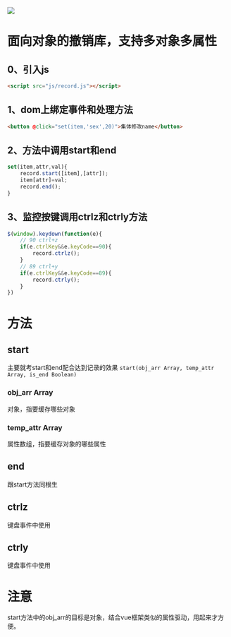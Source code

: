 ![](https://ioxz.top/d/645b68a6ebdcf.jpg)

# 面向对象的撤销库，支持多对象多属性

## 0、引入js
```html
<script src="js/record.js"></script>
```

## 1、dom上绑定事件和处理方法
```html
<button @click="set(item,'sex',20)">集体修改name</button>
```

## 2、方法中调用start和end
```js
set(item,attr,val){
	record.start([item],[attr]);
	item[attr]=val;
	record.end();
}
```

## 3、监控按键调用ctrlz和ctrly方法
```js
$(window).keydown(function(e){
	// 90 ctrl+z
	if(e.ctrlKey&&e.keyCode==90){
		record.ctrlz();
	}
	// 89 ctrl+y
	if(e.ctrlKey&&e.keyCode==89){
		record.ctrly();
	}
})
```

# 方法

## start
主要就考start和end配合达到记录的效果
`start(obj_arr Array, temp_attr Array, is_end Boolean)`

### obj_arr Array
对象，指要缓存哪些对象

### temp_attr Array
属性数组，指要缓存对象的哪些属性

## end
跟start方法同根生

## ctrlz
键盘事件中使用

## ctrly
键盘事件中使用

# 注意
start方法中的obj_arr的目标是对象，结合vue框架类似的属性驱动，用起来才方便。
